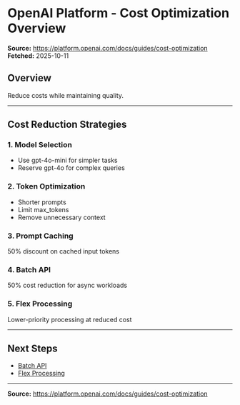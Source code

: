 # OpenAI Platform - Cost Optimization Overview

**Source:** https://platform.openai.com/docs/guides/cost-optimization
**Fetched:** 2025-10-11

## Overview

Reduce costs while maintaining quality.

---

## Cost Reduction Strategies

### 1. Model Selection
- Use gpt-4o-mini for simpler tasks
- Reserve gpt-4o for complex queries

### 2. Token Optimization
- Shorter prompts
- Limit max_tokens
- Remove unnecessary context

### 3. Prompt Caching
50% discount on cached input tokens

### 4. Batch API
50% cost reduction for async workloads

### 5. Flex Processing
Lower-priority processing at reduced cost

---

## Next Steps

- [Batch API](./batch.md)
- [Flex Processing](./flex-processing.md)

---

**Source:** https://platform.openai.com/docs/guides/cost-optimization
